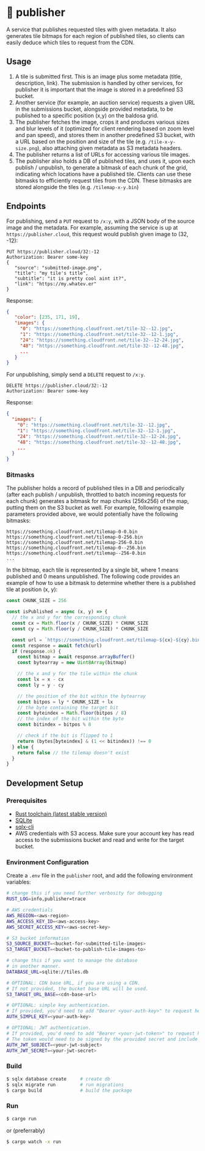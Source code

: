 # 🚀 publisher

A service that publishes requested tiles with given metadata. It also generates tile bitmaps for each region of published tiles, so clients can easily deduce which tiles to request from the CDN.

## Usage

1. A tile is submitted first. This is an image plus some metadata (title, description, link). The submission is handled by other services, for publisher it is important that the image is stored in a predefined S3 bucket.
2. Another service (for example, an auction service) requests a given URL in the submissions bucket, alongside provided metadata, to be published to a specific position (x,y) on the baldosa grid.
3. The publisher fetches the image, crops it and produces various sizes and blur levels of it (optimized for client rendering based on zoom level and pan speed), and stores them in another predefined S3 bucket, with a URL based on the position and size of the tile (e.g. `/tile-x-y-size.png`), also attaching given metadata as S3 metadata headers.
4. The publisher returns a list of URLs for accessing various tile images.
5. The publisher also holds a DB of published tiles, and uses it, upon each publish / unpublish, to generate a bitmask of each chunk of the grid, indicating which locations have a published tile. Clients can use these bitmasks to efficiently request tiles from the CDN. These bitmasks are stored alongside the tiles (e.g. `/tilemap-x-y.bin`)

## Endpoints

For publishing, send a `PUT` request to `/x:y`, with a JSON body of the source image
and the metadata. For example, assuming the service is up at `https://publisher.cloud`, this
request would publish given image to (32, -12):
```http
PUT https://publisher.cloud/32:-12
Authorization: Bearer some-key
{
   "source": "submitted-image.png",
   "title": "my tile's title",
   "subtitle": "it is pretty cool aint it?",
   "link": "https://my.whatev.er"
}
```
Response:
```json
{
   "color": [235, 171, 19],
   "images": {
     "0": "https://something.cloudfront.net/tile-32--12.jpg",
     "1": "https://something.cloudfront.net/tile-32--12-1.jpg",
     "24": "https://something.cloudfront.net/tile-32--12-24.jpg",
     "48": "https://something.cloudfront.net/tile-32--12-48.jpg",
     ...
   }
}
```

For unpublishing, simply send a `DELETE` request to `/x:y`.

```http
DELETE https://publisher.cloud/32:-12
Authorization: Bearer some-key
```
Response:
```json
{
  "images": {
    "0": "https://something.cloudfront.net/tile-32--12.jpg",
    "1": "https://something.cloudfront.net/tile-32--12-1.jpg",
    "24": "https://something.cloudfront.net/tile-32--12-24.jpg",
    "48": "https://something.cloudfront.net/tile-32--12-48.jpg",
    ...
  }
}
```

### Bitmasks

The publisher holds a record of published tiles in a DB and periodically (after each publish / unpublish, throttled to batch incoming requests for each chunk) generates a bitmask for map chunks (256x256) of the map, putting them on the S3 bucket as well. For example,
following example parameters provided above, we would potentially have the following bitmasks:

```
https://something.cloudfront.net/tilemap-0-0.bin
https://something.cloudfront.net/tilemap-0-256.bin
https://something.cloudfront.net/tilemap-256-0.bin
https://something.cloudfront.net/tilemap-0--256.bin
https://something.cloudfront.net/tilemap--256-0.bin
...
```

In the bitmap, each tile is represented by a single bit, where 1 means published and 0 means unpublished. The following code provides an example of how to use a bitmask to determine whether there is a published tile at position (x, y):

```js
const CHUNK_SIZE = 256

const isPublished = async (x, y) => {
  // the x and y for the corresponding chunk
  const cx = Math.floor(x / CHUNK_SIZE) * CHUNK_SIZE
  const cy = Math.floor(y / CHUNK_SIZE) * CHUNK_SIZE

  const url = `https://something.cloudfront.net/tilemap-${cx}-${cy}.bin`
  const response = await fetch(url)
  if (response.ok) {
    const bitmap = await response.arrayBuffer()
    const bytearray = new Uint8Array(bitmap)

    // the x and y for the tile within the chunk
    const lx = x - cx
    const ly = y - cy

    // the position of the bit within the bytearray
    const bitpos = ly * CHUNK_SIZE + lx
    // the byte containing the target bit
    const byteindex = Math.floor(bitpos / 8)
    // the index of the bit within the byte
    const bitindex = bitpos % 8

    // check if the bit is flipped to 1
    return (bytes[byteindex] & (1 << bitindex)) !== 0
  } else {
    return false // the tilemap doesn't exist
  }
}
```

## Development Setup

### Prerequisites

- [Rust toolchain (latest stable version)](https://www.rust-lang.org/tools/install)
- [SQLite](https://www.sqlite.org/download.html)
- [sqlx-cli](https://crates.io/crates/sqlx-cli)
- AWS credentials with S3 access. Make sure your account key has read access to the submissions bucket and read and write for the target bucket.

### Environment Configuration

Create a `.env` file in the `publisher` root, and add the following environment variables:

```bash
# change this if you need further verbosity for debugging
RUST_LOG=info,publisher=trace

# AWS credentials
AWS_REGION=<aws-region>
AWS_ACCESS_KEY_ID=<aws-access-key>
AWS_SECRET_ACCESS_KEY=<aws-secret-key>

# S3 bucket information
S3_SOURCE_BUCKET=<bucket-for-submitted-tile-images>
S3_TARGET_BUCKET=<bucket-to-publish-tile-images-to>

# change this if you want to manage the database
# in another manner.
DATABASE_URL=sqlite://tiles.db

# OPTIONAL: CDN base URL, if you are using a CDN.
# If not provided, the bucket base URL will be used.
S3_TARGET_URL_BASE=<cdn-base-url>

# OPTIONAL: simple key authentication.
# If provided, you'd need to add "Bearer <your-auth-key>" to request headers.
AUTH_SIMPLE_KEY=<your-auth-key>

# OPTIONAL: JWT authentication.
# If provided, you'd need to add "Bearer <your-jwt-token>" to request headers.
# The token would need to be signed by the provided secret and include the given subject.
AUTH_JWT_SUBJECT=<your-jwt-subject>
AUTH_JWT_SECRET=<your-jwt-secret>
```

### Build
```bash
$ sqlx database create     # create db
$ sqlx migrate run         # run migrations
$ cargo build              # build the package
```

### Run
```bash
$ cargo run
```
or (preferrably)
```bash
$ cargo watch -x run
```
